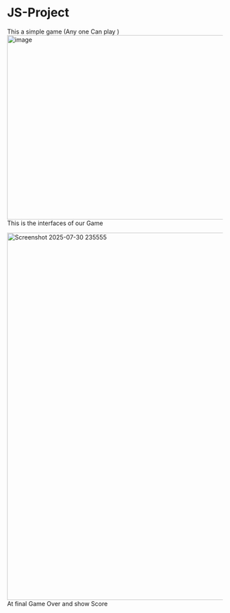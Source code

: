 # JS-Project

This a simple game (Any one Can play )
<img width="586" height="431" alt="image" src="https://github.com/user-attachments/assets/161d9ef0-35a4-4e29-b6d7-11a4b95e02ed" />
This is the interfaces of our Game

<img width="859" height="859" alt="Screenshot 2025-07-30 235555" src="https://github.com/user-attachments/assets/1810c33a-012d-4bf0-bc1d-f1fa1961909e" />
At final Game Over and show Score 
